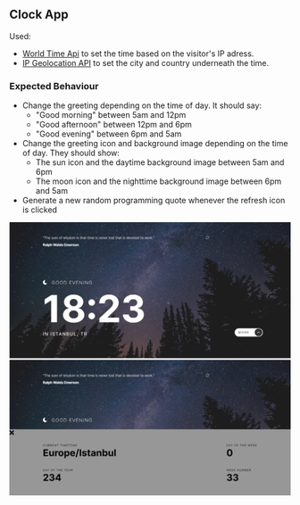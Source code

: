 ## Clock App

Used:

- [World Time Api](http://worldtimeapi.org/api/ip) to set the time based on the visitor's IP adress.
- [IP Geolocation API](https://freegeoip.app/) to set the city and country underneath the time.

### Expected Behaviour

- Change the greeting depending on the time of day. It should say:
  - "Good morning" between 5am and 12pm
  - "Good afternoon" between 12pm and 6pm
  - "Good evening" between 6pm and 5am
- Change the greeting icon and background image depending on the time of day. They should show:
  - The sun icon and the daytime background image between 5am and 6pm
  - The moon icon and the nighttime background image between 6pm and 5am
- Generate a new random programming quote whenever the refresh icon is clicked

![plot](./assets/screen1.png)
![plot2](./assets/screen2.png)